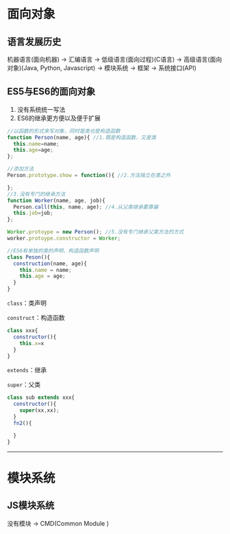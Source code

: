 # 面向对象

## 语言发展历史

机器语言(面向机器) -> 汇编语言 -> 低级语言(面向过程)(C语言) -> 高级语言(面向对象)(Java, Python, Javascript) -> 模块系统 -> 框架 -> 系统接口(API)

## ES5与ES6的面向对象

1. 没有系统统一写法
2. ES6的继承更方便以及便于扩展

```javascript
//以函数的形式来写对象，同时是类也是构造函数
function Person(name, age){ //1.既是构造函数，又是类
  this.name=name;
  this.age=age;
};

//添加方法
Person.prototype.show = function(){ //2.方法独立在类之外

};
//3.没有专门的继承方法
function Worker(name, age, job){
  Person.call(this, name, age); //4.从父类继承要靠骗
  this.job=job;
};

Worker.protoype = new Person(); //5.没有专门继承父类方法的方式
worker.protoype.constructor = Worker;
```

```javascript
//ES6有单独的类的声明、构造函数声明
class Peson(){
  construction(name, age){
    this.name = name;
    this.age = age;
  }
}
```

`class`：类声明

`construct`：构造函数

```javascript
class xxx{
  constructor(){
    this.x=x
  }
}
```

`extends`：继承

`super`：父类

```javascript
class sub extends xxx{
  constructor(){
    super(xx,xx);
  }
  fn2(){

  }
}
```

------

# 模块系统

## JS模块系统

没有模块 -> CMD(Common Module )